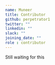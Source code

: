```yaml
---
name: Muneer
title: Contributor
github: perpetrator1
twitter: ""
linkedin: ""
slack: ""
joining_date: ""
role : contributor
---
```


Still waiting for this
